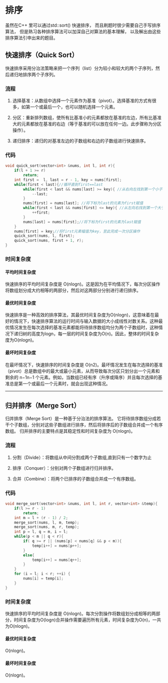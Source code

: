 # 排序
<!-- 本文档描述cpp的各种排序方式以及cpp代码 -->
虽然在C++ 里可以通过std::sort() 快速排序，
而且刷题时很少需要自己手写排序算法，
但是熟习各种排序算法可以加深自己对算法的基本理解，
以及解出由这些排序算法引申出来的题目。

## 快速排序（Quick Sort）

快速排序采用分治法策略来把一个序列（list）分为较小和较大的两个子序列，然后递归地排序两个子序列。

### 流程

1. 选择基准：从数组中选择一个元素作为基准（pivot）。选择基准的方式有很多，如第一个或最后一个，也可以随机选择一个元素。

2. 分区：重新排列数组，使所有比基准小的元素都放在基准的左边，所有比基准大的元素都放在基准的右边（等于基准的可以放在任何一边。此步骤称为分区操作）。

3. 递归排序：递归的对基准左边的子数组和右边的子数组进行快速排序。

### 代码

```cpp
void quick_sort(vector<int> &nums, int l, int r){
    if(l + 1 >= r) 
        return;
    int first =  l, last = r - 1, key = nums[first];
    while(first < last){//循环直到first==last
        while(first < last && nums[last] >= key){ //从右向左找到第一个小于key的元素
            --last;
        }
        nums[first] = nums[last]; //将下标为last的元素为first赋值
        while(first < last && nums[first] <= key){ //从左向右找到第一个大于key的元素
            ++first;
        } 
        nums[last] = nums[first];//将下标为first的元素为last赋值
    }
    nums[first] = key;//将first元素幅值为key，至此完成一次分区操作
    quick_sort(nums, l, first);
    quick_sort(nums, first + 1, r);
}
```

### 时间复杂度

#### 平均时间复杂度

快速排序的平均时间复杂度是 O(nlog⁡n)。这是因为在平均情况下，每次分区操作将数组划分成大约相等的两部分，然后对这两部分分别进行递归排序。

#### 最优时间复杂度

快速排序是一种高效的排序算法，其最优时间复杂度为O(nlogn)，这意味着在最好的情况下，快速排序算法的运行时间与输入数据的大小成线性对数关系。这种最优情况发生在每次选择的基准元素都能将待排序数组均分为两个子数组时，这种情况下递归树的高度为logn，每一层的时间复杂度为O(n)。因此，整体的时间复杂度为O(nlogn)。

#### 最坏时间复杂度

在最坏情况下，快速排序的时间复杂度是 O(n2)。最坏情况发生在每次选择的基准（pivot）总是数组中的最大或最小元素，从而导致每次分区只划分出一个元素和剩余的 n−1n−1 个元素。例如，当数组已经有序（升序或降序）并且每次选择的基准总是第一个或最后一个元素时，就会出现这种情况。

***

## 归并排序（Merge Sort）

归并排序（Merge Sort）是一种基于分治法的排序算法。
它将待排序数组分成若干个子数组，分别对这些子数组进行排序，然后将排序后的子数组合并成一个有序数组。
归并排序的主要特点是其稳定性和时间复杂度为 O(nlog⁡n)。

### 流程

1. 分割（Divide）：将数组从中间分割成两个子数组,直到只有一个数字为止

2. 排序（Conquer）：分别对两个子数组进行归并排序。

3. 合并（Combine）：将两个已排序的子数组合并成一个有序数组。

### 代码

```cpp
void merge_sort(vector<int> &nums, int l, int r, vector<int> &temp){
    if(l >= r - 1)
        return;
    int m = l + (r - 1) / 2;
    merge_sort(nums, l, m, temp);
    merge_sort(nums, m, r, temp);
    int p = l, q = m, i = l;
    while(p < m || q < r){
        if( q >= r || (nums[p] < nums[q] && p < m)){
            temp[i++] = nums[p++]; 
        }
        else{
            temp[i++] = nums[q++];
        }
    }
    for (i = l; i < r; ++i) {
        nums[i] = temp[i];
    }
}
```

### 时间复杂度

快速排序的平均时间复杂度是 O(nlog⁡n)。每次分割操作将数组划分成相等的两部分，时间复杂度为O(logn)合并操作需要遍历所有元素，时间复杂度为O(n)，一共为O(nlogn)。

#### 最优时间复杂度

O(nlog⁡n)。

#### 最坏时间复杂度

O(nlog⁡n)。